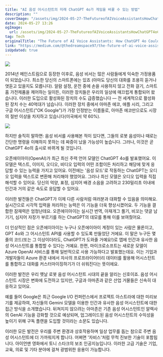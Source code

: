 ```yaml
---
title: "AI 음성 어시스턴트의 미래 ChatGPT 4o가 게임을 바꿀 수 있는 방법"
description: ""
coverImage: "/assets/img/2024-05-27-TheFutureofAIVoiceAssistantsHowChatGPT4oCouldChangetheGame_0.png"
date: 2024-05-27 13:26
ogImage: 
  url: /assets/img/2024-05-27-TheFutureofAIVoiceAssistantsHowChatGPT4oCouldChangetheGame_0.png
tag: Tech
originalTitle: "The Future of AI Voice Assistants: How ChatGPT 4o Could Change the Game"
link: "https://medium.com/@thedreamspace97/the-future-of-ai-voice-assistants-how-chatgpt-4o-could-change-the-game-6625250cb3ef"
isUpdated: true
---
```






<img src="/assets/img/2024-05-27-TheFutureofAIVoiceAssistantsHowChatGPT4oCouldChangetheGame_0.png" />

2014년 메인스트림으로 등장한 이후로, 음성 비서는 많은 사람들에게 익숙한 가정용품이 되었습니다. 최소한 당신의 스마트폰에는 있죠 (아마도 당신의 대화를 조용히 듣거나 엿듣고 있을지도 모릅니다). 알람 설정, 운전 중에 손을 사용하지 않고 전화 걸기, 스마트 홈 가전제품을 제어하는 일이든, 이러한 장치들은 우리의 일상에 매끄럽게 통합되어 왔습니다. 이러한 도입으로 활성화된 장치의 수도 급증했습니다 — 전 세계적으로 활성화된 장치 수는 40억대가 넘습니다. 이러한 장치 중에서 아마존 에코, 애플 시리, 그리고 구글 어시스턴트("OK Google")가 가장 인정받는 이름들로, 아마존 에코만으로도 시장의 절반 이상을 차지하고 있습니다(미국에서 약 60%).

<img src="/assets/img/2024-05-27-TheFutureofAIVoiceAssistantsHowChatGPT4oCouldChangetheGame_1.png" />

하지만 솔직히 말하면: 음성 비서를 사용해본 적이 있다면, 그들의 로봇 음성이나 때로는 간단한 명령을 이해하지 못하는 데 짜증이 났을 가능성이 높습니다. 그러나, 이것은 곧 ChatGPT 4o의 출시로 바뀌게 될 것입니다.

<div class="content-ad"></div>

오픈에이아이(OpenAI)가 최근 최신 주력 언어 모델인 ChatGPT 4o를 발표했어요. 이 모델은 텍스트, 이미지, 오디오, 비디오 입력의 어떤 조합이든 처리하고 해당에 맞게 응답할 수 있는 능력을 가지고 있어요. 이전에는 '음성 모드'로 작동하는 ChatGPT는 오디오 입력을 텍스트로 변환해 처리해야 했었어요. 그러나 최신 모델은 오디오 입력을 직접 해석할 수 있어요. 당신의 억양, 표정, 심지어 배경 소음을 고려하고 230밀리초 이내에 인간과 거의 같은 속도로 응답할 수 있어요.

이러한 발전들은 ChatGPT가 이제 다른 사람처럼 여러분과 대화할 수 있음을 의미해요. 실시간으로 시각적 입력을 처리하는 능력은 이 기능을 더욱 향상시켰어요. 두 기능을 결합한 잠재력은 엄청난데요. 오픈에이아이는 실시간 번역, 아재개그 풀기, 비꼬는 댓글 남기기, 심지어 자장가 부르기를 하는 ChatGPT의 데모를 통해 이를 보여줬어요.

더 인상적인 점은 오픈에이아이는 누구나 오픈에이아이 계정이 있는 사람은 물론이고, GPT 4o와 그 어시스턴트 API를 사용할 수 있도록 만들었단 거에요. 이 말은 누구든 몇 줄의 코드(또는 그 이상이더라도, ChatGPT가 도와줄 거예요!)로 앱에 인간과 유사한 음성 어시스턴트를 통합할 수 있다는 거예요. 한편, 마이크로소프트는 새로운 모델이 Azure OpenAI 서비스를 통해 일반적으로 사용 가능하다고 발표했는데요. 이는 기업과 개발자들이 Azure 환경 내에서 자사의 프로프라이어터리 데이터를 활용해 어시스턴트를 통합하고 대화를 커스터마이징하기가 더 쉬워진다는 뜻이에요.

이러한 발전은 우리 옛날 로봇 음성 어시스턴트 시대의 끝을 알리는 신호이죠. 음성 어시스턴트 시장은 변화에 도전하고 있지만, 구글과 아마존과 같은 산업 거물들은 신속히 대응하고 있어요.

<div class="content-ad"></div>

예를 들어 Google은 최근 Google I/O 컨퍼런스에서 프로젝트 아스트라에 대한 미리보기를 제공하여, 자신들의 Gemini 모델을 이용한 인간과 유사한 음성 어시스턴트에 대한 접근 방식을 소개했습니다. 뒤쳐지지 않으려는 아마존은 기존 음성 어시스턴트인 알렉사의 GenAI 기능을 강화할 것으로 예상되며, 업그레이드된 음성 어시스턴트의 수익성을 높이기 위해 구독 플랜을 도입할 것이라는 소문도 있습니다.

이러한 모든 발전은 우리를 주변 환경과 상호작용하며 일상 업무를 돕는 참으로 주변 음성 어시스턴트에 더 가까워지게 합니다. 어쩌면 '자비스'처럼 무척 진보한 기술이 포함됩니다. 아이언맨 영화에서 토니 스타크의 보조 인공지능입니다. 이러한 고급 기술은 기업, 교육, 의료 및 기타 분야에 걸쳐 광범위한 응용이 가능합니다.